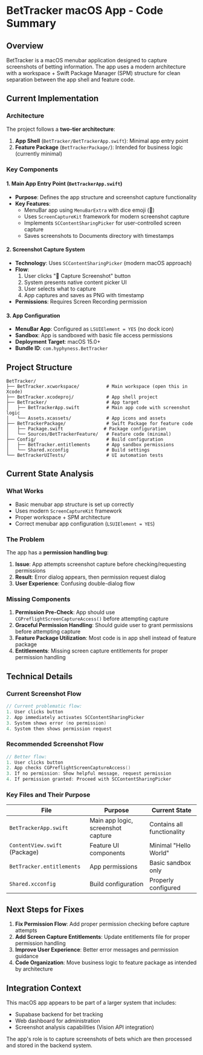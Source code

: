 # BetTracker macOS App - Code Summary

## Overview
BetTracker is a macOS menubar application designed to capture screenshots of betting information. The app uses a modern architecture with a workspace + Swift Package Manager (SPM) structure for clean separation between the app shell and feature code.

## Current Implementation

### Architecture
The project follows a **two-tier architecture**:

1. **App Shell** (`BetTracker/BetTrackerApp.swift`): Minimal app entry point
2. **Feature Package** (`BetTrackerPackage/`): Intended for business logic (currently minimal)

### Key Components

#### 1. Main App Entry Point (`BetTrackerApp.swift`)
- **Purpose**: Defines the app structure and screenshot capture functionality
- **Key Features**:
  - MenuBar app using `MenuBarExtra` with dice emoji (🎲) 
  - Uses `ScreenCaptureKit` framework for modern screenshot capture
  - Implements `SCContentSharingPicker` for user-controlled screen capture
  - Saves screenshots to Documents directory with timestamps

#### 2. Screenshot Capture System
- **Technology**: Uses `SCContentSharingPicker` (modern macOS approach)
- **Flow**: 
  1. User clicks "📸 Capture Screenshot" button
  2. System presents native content picker UI
  3. User selects what to capture
  4. App captures and saves as PNG with timestamp
- **Permissions**: Requires Screen Recording permission

#### 3. App Configuration
- **MenuBar App**: Configured as `LSUIElement = YES` (no dock icon)
- **Sandbox**: App is sandboxed with basic file access permissions
- **Deployment Target**: macOS 15.0+
- **Bundle ID**: `com.hyphyness.BetTracker`

## Project Structure

```
BetTracker/
├── BetTracker.xcworkspace/          # Main workspace (open this in Xcode)
├── BetTracker.xcodeproj/            # App shell project
├── BetTracker/                      # App target
│   ├── BetTrackerApp.swift          # Main app code with screenshot logic
│   └── Assets.xcassets/             # App icons and assets
├── BetTrackerPackage/               # Swift Package for feature code
│   ├── Package.swift               # Package configuration
│   └── Sources/BetTrackerFeature/   # Feature code (minimal)
├── Config/                          # Build configuration
│   ├── BetTracker.entitlements      # App sandbox permissions
│   └── Shared.xcconfig              # Build settings
└── BetTrackerUITests/               # UI automation tests
```

## Current State Analysis

### What Works
- Basic menubar app structure is set up correctly
- Uses modern `ScreenCaptureKit` framework
- Proper workspace + SPM architecture
- Correct menubar app configuration (`LSUIElement = YES`)

### The Problem
The app has a **permission handling bug**:

1. **Issue**: App attempts screenshot capture before checking/requesting permissions
2. **Result**: Error dialog appears, then permission request dialog
3. **User Experience**: Confusing double-dialog flow

### Missing Components
1. **Permission Pre-Check**: App should use `CGPreflightScreenCaptureAccess()` before attempting capture
2. **Graceful Permission Handling**: Should guide user to grant permissions before attempting capture
3. **Feature Package Utilization**: Most code is in app shell instead of feature package
4. **Entitlements**: Missing screen capture entitlements for proper permission handling

## Technical Details

### Current Screenshot Flow
```swift
// Current problematic flow:
1. User clicks button
2. App immediately activates SCContentSharingPicker
3. System shows error (no permission)
4. System then shows permission request
```

### Recommended Screenshot Flow
```swift
// Better flow:
1. User clicks button
2. App checks CGPreflightScreenCaptureAccess()
3. If no permission: Show helpful message, request permission
4. If permission granted: Proceed with SCContentSharingPicker
```

### Key Files and Their Purpose

| File | Purpose | Current State |
|------|---------|---------------|
| `BetTrackerApp.swift` | Main app logic, screenshot capture | Contains all functionality |
| `ContentView.swift` (Package) | Feature UI components | Minimal "Hello World" |
| `BetTracker.entitlements` | App permissions | Basic sandbox only |
| `Shared.xcconfig` | Build configuration | Properly configured |

## Next Steps for Fixes

1. **Fix Permission Flow**: Add proper permission checking before capture attempts
2. **Add Screen Capture Entitlements**: Update entitlements file for proper permission handling
3. **Improve User Experience**: Better error messages and permission guidance
4. **Code Organization**: Move business logic to feature package as intended by architecture

## Integration Context

This macOS app appears to be part of a larger system that includes:
- Supabase backend for bet tracking
- Web dashboard for administration
- Screenshot analysis capabilities (Vision API integration)

The app's role is to capture screenshots of bets which are then processed and stored in the backend system.
